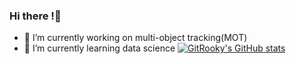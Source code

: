 ### Hi there !👋
- 🔭 I’m currently working on multi-object tracking(MOT)
- 🌱 I’m currently learning data science
[![GitRooky's GitHub stats](https://github-readme-stats.vercel.app/api?GitRooky)](https://github.com/anuraghazra/github-readme-stats)
<!--
**GitRooky/GitRooky** is a ✨ _special_ ✨ repository because its `README.md` (this file) appears on your GitHub profile.

Here are some ideas to get you started:

- 🔭 I’m currently working on ...
- 🌱 I’m currently learning ...
- 👯 I’m looking to collaborate on ...
- 🤔 I’m looking for help with ...
- 💬 Ask me about ...
- 📫 How to reach me: ...
- 😄 Pronouns: ...
- ⚡ Fun fact: ...
-->
